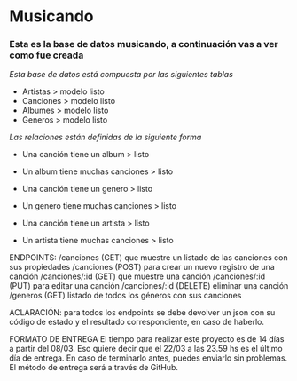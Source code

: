 # Musicando

### Esta es la base de datos musicando, a continuación vas a ver como fue creada
_Esta base de datos está compuesta por las siguientes tablas_
- Artistas > modelo listo
- Canciones > modelo listo
- Albumes > modelo listo
- Generos > modelo listo

_Las relaciones están definidas de la siguiente forma_
- Una canción tiene un album > listo
- Un album tiene muchas canciones > listo

- Una canción tiene un genero > listo
- Un genero tiene muchas canciones > listo

- Una canción tiene un artista > listo
- Un artista tiene muchas canciones > listo

ENDPOINTS:
/canciones (GET) 
    que muestre un listado de las canciones con sus propiedades
/canciones (POST) 
    para crear un nuevo registro de una canción
/canciones/:id (GET) 
    que muestre una canción
/canciones/:id (PUT) 
    para editar una canción
/canciones/:id (DELETE) 
     eliminar una canción
/generos (GET) 
    listado de todos los géneros con sus canciones

ACLARACIÓN: para todos los endpoints se debe devolver un json con su código de estado y el resultado correspondiente, en caso de haberlo.

FORMATO DE ENTREGA
El tiempo para realizar este proyecto es de 14 días a partir del 08/03. Eso quiere decir que el 22/03 a las 23.59 hs es el último día de entrega. En caso de terminarlo antes, puedes enviarlo sin problemas.
El método de entrega será a través de GitHub.